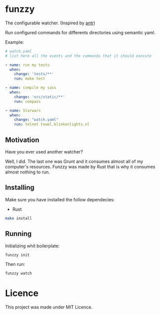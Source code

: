 # funzzy
The configurable watcher. (Inspired by [antr](https://github.com/juanibiapina/antr))

Run configured commands for differents directories using semantic yaml.

Example:
```yaml
# watch.yaml
# list here all the events and the commands that it should execute

- name: run my tests
  when:
    change: 'tests/**'
    run: make test

- name: compile my sass
  when:
    change: 'src/static/**'
    run: compass

- name: Starwars
  when:
    change: "watch.yaml"
    run: telnet towel.blinkenlights.nl
```

## Motivation
Have you ever used another watcher? 

Well, I did. The last one was Grunt and it consumes almost all of my computer's resources.
Funzzy was made by Rust that is why it consumes almost nothing to run.


## Installing
Make sure you have installed the follow dependecies:
- Rust
```bash
make install
```

## Running
Initializing whit boilerplate:
```bash
funzzy init
```
Then run:
```bash
funzzy watch
```

# Licence
This project was made under MIT Licence.

